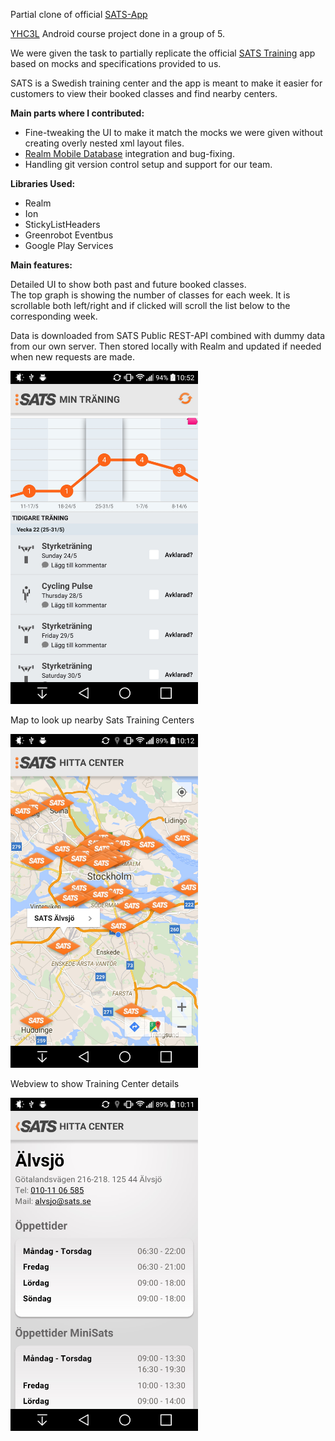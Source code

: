 Partial clone of official [SATS-App](https://play.google.com/store/apps/details?id=com.sats.sats)

[YHC3L](http://yhc3l.se) Android course project done in a group of 5.

We were given the task to partially replicate the official [SATS Training](https://play.google.com/store/apps/details?id=com.sats.sats) app based on mocks and specifications provided to us.

SATS is a Swedish training center and the app is meant to make it easier for customers to view their booked classes and find nearby centers.

**Main parts where I contributed:**
* Fine-tweaking the UI to make it match the mocks we were given without creating overly nested xml layout files.
* [Realm Mobile Database](http://www.realm.io) integration and bug-fixing.
* Handling git version control setup and support for our team.


**Libraries Used:**
* Realm
* Ion
* StickyListHeaders
* Greenrobot Eventbus
* Google Play Services

**Main features:**

Detailed UI to show both past and future booked classes.  
The top graph is showing the number of classes for each week. It is scrollable both left/right and if clicked will scroll the list below to the corresponding week.  

Data is downloaded from SATS Public REST-API combined with dummy data from our own server. Then stored locally with Realm and updated if needed when new requests are made.


<img src="screenshots/sats_main.jpg" width="300"/>  
<br />


Map to look up nearby Sats Training Centers 

<img src="screenshots/sats_center_map.jpg" width="300"/>  
<br />

Webview to show Training Center details 

<img src="screenshots/sats_center_webview.jpg" width="300"/>
